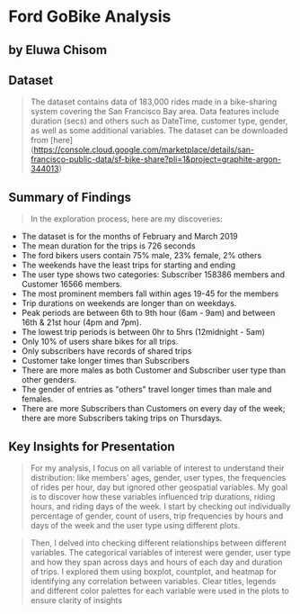 # Ford GoBike Analysis
## by Eluwa Chisom



## Dataset

> The dataset contains data of 183,000 rides made in a bike-sharing system covering the San Francisco Bay area. Data features include duration (secs) and others such as DateTime, customer type, gender, as well as some additional variables. The dataset can be downloaded from [here] (https://console.cloud.google.com/marketplace/details/san-francisco-public-data/sf-bike-share?pli=1&project=graphite-argon-344013)


## Summary of Findings

> In the exploration process, here are my discoveries:

- The dataset is for the months of February and March 2019
- The mean duration for the trips is 726 seconds
- The ford bikers users contain 75% male, 23% female, 2% others
- The weekends have the least trips for starting and ending
- The user type shows two categories: Subscriber 158386 members and Customer 16566 members.
- The most prominent members fall within ages 19-45 for the members
- Trip durations on weekends are longer than on weekdays.
- Peak periods are between 6th to 9th hour (6am - 9am) and between 16th & 21st hour (4pm and 7pm). 
- The lowest trip periods is between 0hr to 5hrs (12midnight - 5am)
- Only 10% of users share bikes for all trips.
- Only subscribers have records of shared trips
- Customer take longer times than Subscribers
- There are more males as both Customer and Subscriber user type than other genders.
- The gender of entries as "others" travel longer times than male and females.
- There are more Subscribers than Customers on every day of the week; there are more Subscribers taking trips on Thursdays.


## Key Insights for Presentation

> For my analysis, I focus on all variable of interest to understand their distribution: like members' ages, gender, user types, the frequencies of rides per hour, day but ignored other geospatial variables. My goal is to discover how these variables influenced trip durations, riding hours, and riding days of the week. I start by checking out individually percentage of gender, count of users, trip frequencies by hours and days of the week and the user type using different plots. 

> Then, I delved into checking different relationships between different variables. The categorical variables of interest were gender, user type and how they span across days and hours of each day and duration of trips. I explored them using boxplot, countplot, and heatmap for identifying any correlation between variables. Clear titles, legends and different color palettes for each variable were used in the plots to ensure clarity of insights

